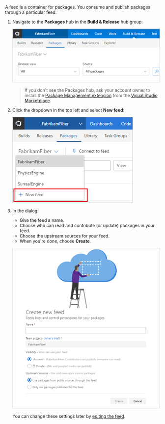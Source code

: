 A feed is a container for packages.
You consume and publish packages through a particular feed.

1. Navigate to the **Packages** hub in the **Build & Release** hub group:

   ![Go to Packages hub](_img/goto-feed-hub.png)

   >If you don't see the Packages hub, ask your account owner to install the [Package Management extension](https://marketplace.visualstudio.com/items?itemName=ms.feed) from the [Visual Studio Marketplace](../../marketplace/install-vsts-extension.md).

1. Click the dropdown in the top left and select **New feed**:

   ![New feed button](_img/new-feed-button.png)

1. In the dialog:
   - Give the feed a name.
   - Choose who can read and contribute (or update) packages in your feed.
   - Choose the upstream sources for your feed.
   - When you're done, choose **Create**.

   ![New feed dialog](_img/new-feed-dialog.png)

   You can change these settings later by [editing the feed](../feeds/edit-feed.md).
